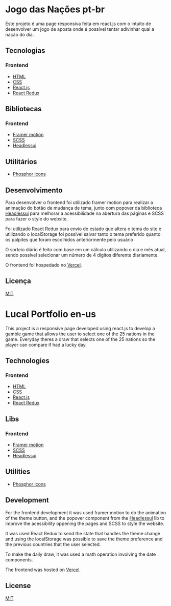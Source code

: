 # Jogo das Nações pt-br

Este projeto é uma page responsiva feita em react.js com o intuito de desenvolver um jogo de aposta onde é possível tentar adivinhar qual a nação do dia.

## Tecnologias

### Frontend
- [HTML](https://www.w3schools.com/html/)
- [CSS](https://www.w3schools.com/css/)
- [React.js](https://pt-br.reactjs.org/)
- [React Redux](https://react-redux.js.org/)

## Bibliotecas

### Frontend
- [Framer motion](https://www.framer.com/motion/)
- [SCSS](https://sass-lang.com/)
- [Headlessui](https://headlessui.dev/)

## Utilitários
- [Phosphor icons](https://phosphoricons.com/)

## Desenvolvimento

  Para desenvolver o frontend foi utilizado framer motion para realizar a animação do botão de mudança de tema, junto com popover da biblioteca [Headlessui](https://headlessui.dev/) para melhorar a acessibilidade na abertura das páginas e SCSS para fazer o style do website.

  Foi utilizado React Redux para envio do estado que altera o tema do site e utilizando o localStorage foi possível salvar tanto o tema preferido quanto os palpites que foram escolhidos anteriormente pelo usuário

  O sorteio diário é feito com base em um cálculo utilizando o dia e mês atual, sendo possível selecionar um número de 4 dígitos diferente diariamente.

O frontend foi hospedado no [Vercel](https://vercel.com/).


## Licença
[MIT](https://choosealicense.com/licenses/mit/)


# Lucal Portfolio en-us

This project is a responsive page developed using react.js to develop a gamble game that allows the user to select one of the 25 nations in the game. Everyday theres a draw that selects one of the 25 nations so the player can compare if had a lucky day.

## Technologies

### Frontend
- [HTML](https://www.w3schools.com/html/)
- [CSS](https://www.w3schools.com/css/)
- [React.js](https://pt-br.reactjs.org/)
- [React Redux](https://react-redux.js.org/)


## Libs

### Frontend
- [Framer motion](https://www.framer.com/motion/)
- [SCSS](https://sass-lang.com/)
- [Headlessui](https://headlessui.dev/)



## Utilities
- [Phosphor icons](https://phosphoricons.com/)

## Development

For the frontend development it was used framer motion to do the animation of the theme button, and the popover component from the [Headlessui](https://headlessui.dev/) lib to improve the acessibility oppening the pages and SCSS to style the website.

It was used React Redux to send the state that handles the theme change and using the localStorage was possible to save the theme preference and the previous countries that the user selected. 

To make the daily draw, it was used a math operation involving  the date components.

The frontend was hosted on [Vercel](https://vercel.com/).


## License
[MIT](https://choosealicense.com/licenses/mit/)
